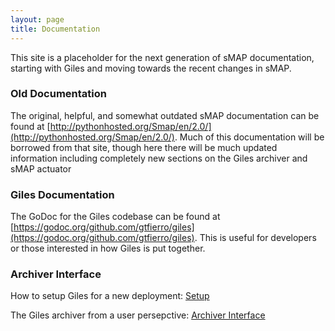 ```yaml
---
layout: page
title: Documentation
---
```


This site is a placeholder for the next generation of sMAP documentation, starting with Giles and moving towards the
recent changes in sMAP.

### Old Documentation

The original, helpful, and somewhat outdated sMAP documentation can be found at
[http://pythonhosted.org/Smap/en/2.0/](http://pythonhosted.org/Smap/en/2.0/). Much of this
documentation will be borrowed from that site, though here there will be much updated information
including completely new sections on the Giles archiver and sMAP actuator

### Giles Documentation

The GoDoc for the Giles codebase can be found at
[https://godoc.org/github.com/gtfierro/giles](https://godoc.org/github.com/gtfierro/giles).
This is useful for developers or those interested in how Giles is put together.

### Archiver Interface

How to setup Giles for a new deployment: [Setup](/setup)

The Giles archiver from a user persepctive: [Archiver Interface](/interface)
